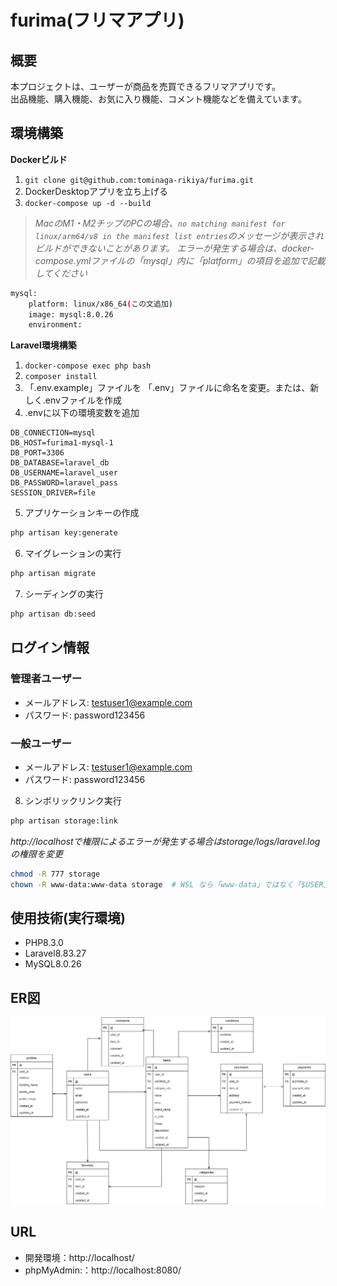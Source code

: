 # furima(フリマアプリ)

## 概要
本プロジェクトは、ユーザーが商品を売買できるフリマアプリです。  
出品機能、購入機能、お気に入り機能、コメント機能などを備えています。

## 環境構築
**Dockerビルド**
1. `git clone git@github.com:tominaga-rikiya/furima.git`
2. DockerDesktopアプリを立ち上げる
3. `docker-compose up -d --build`

> *MacのM1・M2チップのPCの場合、`no matching manifest for linux/arm64/v8 in the manifest list entries`のメッセージが表示されビルドができないことがあります。
エラーが発生する場合は、docker-compose.ymlファイルの「mysql」内に「platform」の項目を追加で記載してください*
``` bash
mysql:
    platform: linux/x86_64(この文追加)
    image: mysql:8.0.26
    environment:
```

**Laravel環境構築**
1. `docker-compose exec php bash`
2. `composer install`
3. 「.env.example」ファイルを 「.env」ファイルに命名を変更。または、新しく.envファイルを作成
4. .envに以下の環境変数を追加
``` text
DB_CONNECTION=mysql
DB_HOST=furima1-mysql-1
DB_PORT=3306
DB_DATABASE=laravel_db
DB_USERNAME=laravel_user
DB_PASSWORD=laravel_pass
SESSION_DRIVER=file
```
5. アプリケーションキーの作成
``` bash
php artisan key:generate
```

6. マイグレーションの実行
``` bash
php artisan migrate
```

7. シーディングの実行
``` bash
php artisan db:seed
```

## ログイン情報
### 管理者ユーザー
- メールアドレス: testuser1@example.com
- パスワード: password123456

### 一般ユーザー
- メールアドレス: testuser1@example.com
- パスワード: password123456


8. シンボリックリンク実行
``` bash
php artisan storage:link
```

*http://localhostで権限によるエラーが発生する場合はstorage/logs/laravel.logの権限を変更*
``` bash
chmod -R 777 storage
chown -R www-data:www-data storage  # WSL なら「www-data」ではなく「$USER」でもOK
```

## 使用技術(実行環境)
- PHP8.3.0
- Laravel8.83.27
- MySQL8.0.26

## ER図
![ER図](./ER.drawio.png)

## URL
- 開発環境：http://localhost/
- phpMyAdmin:：http://localhost:8080/
